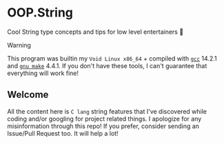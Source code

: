 OOP.String
==========

Cool String type concepts and tips for low level entertainers 🥸

> [!WARNING]
>
> This program was builtin my `Void Linux x86_64` + compiled with
> [`gcc`](https://gcc.gnu.org/) 14.2.1 and
> [`gnu make`](https://www.gnu.org/software/make/) 4.4.1. If you
> don't have these tools, I can't guarantee that everything will work
> fine!

## Welcome

All the content here is `C lang` string features that I've discovered while
coding and/or googling for project related things. I apologize for any
misinformation through this repo! If you prefer, consider sending an Issue/Pull
Request too. It will help a lot!
